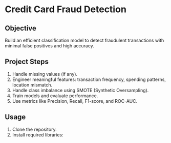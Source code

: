 
# Credit Card Fraud Detection

## Objective
Build an efficient classification model to detect fraudulent transactions with minimal false positives and high accuracy.

## Project Steps
1. Handle missing values (if any).
2. Engineer meaningful features: transaction frequency, spending patterns, location mismatch.
3. Handle class imbalance using SMOTE (Synthetic Oversampling).
4. Train models and evaluate performance.
5. Use metrics like Precision, Recall, F1-score, and ROC-AUC.

## Usage
1. Clone the repository.
2. Install required libraries:
